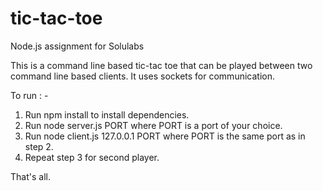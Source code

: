# tic-tac-toe
Node.js assignment for Solulabs

This is a command line based tic-tac toe that can be played between two command line based clients. It uses sockets for communication.

To run : -
1. Run npm install to install dependencies.
2. Run node server.js PORT where PORT is a port of your choice.
3. Run node client.js 127.0.0.1 PORT where PORT is the same port as in step 2.
4. Repeat step 3 for second player.

That's all.

